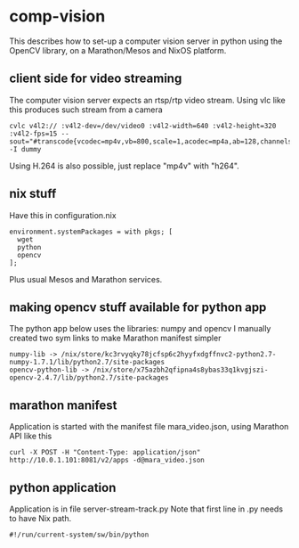comp-vision
===========
This describes how to set-up a computer vision server in python using the OpenCV library, on a Marathon/Mesos and NixOS platform.

## client side for video streaming
The computer vision server expects an rtsp/rtp video stream. Using vlc like this produces such stream from a camera

    cvlc v4l2:// :v4l2-dev=/dev/video0 :v4l2-width=640 :v4l2-height=320 :v4l2-fps=15 --sout="#transcode{vcodec=mp4v,vb=800,scale=1,acodec=mp4a,ab=128,channels=2,samplerate=44100}:rtp{sdp=rtsp://:8080/test.sdp}" -I dummy
    
Using H.264 is also possible, just replace "mp4v" with "h264".

## nix stuff
Have this in configuration.nix

    environment.systemPackages = with pkgs; [
      wget
      python
      opencv
    ];

Plus usual Mesos and Marathon services.

## making opencv stuff available for python app
The python app below uses the libraries: numpy and opencv 
I manually created two sym links to make Marathon manifest simpler

    numpy-lib -> /nix/store/kc3rvyqky78jcfsp6c2hyyfxdgffnvc2-python2.7-numpy-1.7.1/lib/python2.7/site-packages
    opencv-python-lib -> /nix/store/x75azbh2qfipna4s8ybas33q1kvgjszi-opencv-2.4.7/lib/python2.7/site-packages


## marathon manifest
Application is started with the manifest file mara_video.json, using Marathon API like this

    curl -X POST -H "Content-Type: application/json" http://10.0.1.101:8081/v2/apps -d@mara_video.json

## python application 
Application is in file server-stream-track.py
Note that first line in .py needs to have Nix path.

    #!/run/current-system/sw/bin/python

